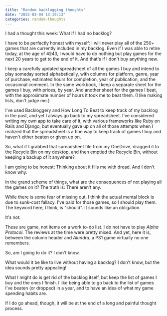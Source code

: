 ```yaml
---
title: "Random backlogging thoughts"
date: "2022-03-04 13:19:13"
categories: random-thoughts
---
```

I had a thought this week: What if I had no backlog?

I have to be perfectly honest with myself: I will never play all of the 250+ games that are currently included in my backlog. Even if I was able to retire today, at the age of ~~42~~43, I would have to do nothing but play games for the next 20 years to get to the end of it. And that's if I don't buy anything new.

I keep a carefully updated spreadsheet of all the games I buy and intend to play someday sorted alphabetically, with columns for platform, genre, year of purchase, estimated hours for completion, year of publication, and the occasional comment. In the same workbook, I keep a separate sheet for the games I buy, with prices, by year. And another sheet for the games I beat, with the approximate number of hours it took me to beat them. (I like making lists, don't judge me.)

I've used Backloggery and How Long To Beat to keep track of my backlog in the past, and yet I always go back to my spreadsheet. I've considered writing my own app to take care of it, with various frameworks like Ruby on Rails and Django, but eventually gave up on all of those attempts when I realized that the spreadsheet is a fine way to keep track of games I buy and haven't either beaten or given up on.

So, what if I grabbed that spreadsheet file from my OneDrive, dragged it to the Recycle Bin on my desktop, and then emptied the Recycle Bin, without keeping a backup of it anywhere?

I am going to be honest: Thinking about it fills me with dread. And I don't know why.

In the grand scheme of things, what are the consequences of not playing all the games on it? The truth is: There aren't any.

While there is some fear of missing out, I think the actual mental block is due to sunk-cost fallacy. I've paid for those games, so I should play them. The keyword here, I think, is "should". It sounds like an obligation.

It's not.

These are game, not items on a work to-do list. I do not have to play *Alpha Protocol*. The reviews at the time were pretty mixed. And yet, here it is, between the column header and *Alundra*, a PS1 game virtually no one remembers.

So, am I going to do it? I don't know.

What would it be like to live without having a backlog? I don't know, but the idea sounds pretty appealing!

What I might do is get rid of the backlog itself, but keep the list of games I buy and the ones I finish. I like being able to go back to the list of games I've beaten (or dropped) in a year, and to have an idea of what my game spending habits are.

If I do go ahead, though, it will be at the end of a long and painful thought process.
